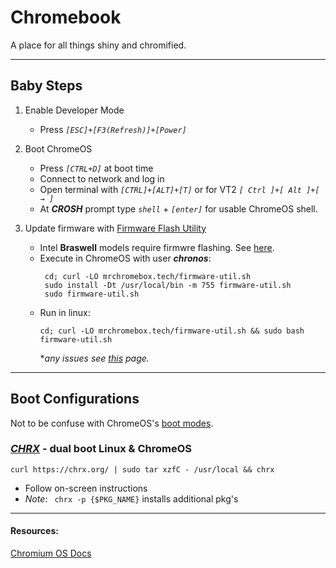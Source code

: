 # Chromebook

A place for all things shiny and chromified.

---

## Baby Steps
  1. Enable Developer Mode
      - Press *```[ESC]+[F3(Refresh)]+[Power]```*

  2. Boot ChromeOS
      - Press *```[CTRL+D]```* at boot time
      - Connect to network and log in
      - Open terminal with *```[CTRL]+[ALT]+[T]```* or for VT2 *```[ Ctrl ]+[ Alt ]+[ → ]```*
      - At ***CROSH*** prompt type *```shell```* + *```[enter]```* for usable ChromeOS shell.

  3. Update firmware with [Firmware Flash Utility](https://mrchromebox.tech/#fwscript)
      - Intel **Braswell** models require firmwre flashing. See [here](https://chrx.org/#chromebooks).
      - Execute in ChromeOS with user ***chronos***:
        ```
         cd; curl -LO mrchromebox.tech/firmware-util.sh
         sudo install -Dt /usr/local/bin -m 755 firmware-util.sh
         sudo firmware-util.sh
        ```
      - Run in linux:
          ```
          cd; curl -LO mrchromebox.tech/firmware-util.sh && sudo bash firmware-util.sh
          ```
          **any issues see [this](https://mrchromebox.tech/#fwscript) page.*
          
---

## Boot Configurations

  Not to be confuse with ChromeOS's [boot modes](https://chromium.googlesource.com/chromiumos/docs/+/HEAD/developer_mode.md#dev-mode).

### ***[CHRX](https://chrx.org/)*** - dual boot Linux & ChromeOS

  ```code
  curl https://chrx.org/ | sudo tar xzfC - /usr/local && chrx
  ```

  - Follow on-screen instructions
  - *Note*: ``` chrx -p {$PKG_NAME}``` installs additional pkg's

---
#### Resources:
[Chromium OS Docs](https://chromium.googlesource.com/chromiumos/docs/+/HEAD/developer_mode.md#dev-mode)

